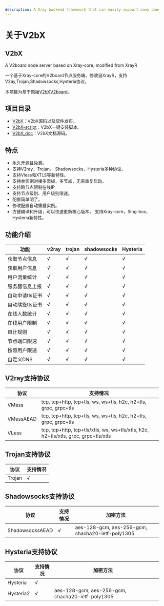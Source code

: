 ```yaml
---
description: A Xray backend framework that can easily support many panels.
---
```


# 关于V2bX

## V2bX

A V2board node server based on Xray-core, modified from XrayR

一个基于Xray-core的V2board节点服务端，修改自XrayR，支持V2ay,Trojan,Shadowsocks,Hysteria协议。

本项目为基于原始[V2bX](https://github.com/InazumaV/V2bX)[V2board](https://github.com/wyx2685/v2board)。

## 项目目录

* [V2bX](https://github.com/wyx2685/V2bX)：V2bX源码以及软件发布。
* [V2bX-script](https://github.com/wyx2685/V2bX-script)：V2bX一键安装脚本。
* [V2bX\_doc](https://github.com/wyx2685/V2bX\_doc)：V2bX文档源码。

## 特点

* 永久开源且免费。
* 支持V2ray，Trojan， Shadowsocks，Hysteria多种协议。
* 支持Vless和XTLS等新特性。
* 支持单实例对接多面板、多节点，无需重复启动。
* 支持跨节点限制在线IP
* 支持节点级别、用户级别限速。
* 配置简单明了。
* 修改配置自动重启实例。
* 方便编译和升级，可以快速更新核心版本， 支持Xray-core，Sing-box，Hysteria新特性。

## 功能介绍

| 功能        | v2ray | trojan | shadowsocks | Hysteria |
| --------- | ----- | ------ | ----------- | -------- |
| 获取节点信息    | √     | √      | √           | √        |
| 获取用户信息    | √     | √      | √           | √        |
| 用户流量统计    | √     | √      | √           | √        |
| 服务器信息上报   | √     | √      | √           | √        |
| 自动申请tls证书 | √     | √      | √           | √        |
| 自动续签tls证书 | √     | √      | √           | √        |
| 在线人数统计    | √     | √      | √           | √        |
| 在线用户限制    | √     | √      | √           | √        |
| 审计规则      | √     | √      | √           | √        |
| 节点端口限速    | √     | √      | √           | √        |
| 按照用户限速    | √     | √      | √           | √        |
| 自定义DNS    | √     | √      | √           | √        |

## V2ray支持协议

| 协议        | 支持情况                                                                                |
| --------- | ----------------------------------------------------------------------------------- |
| VMess     | tcp, tcp+http, tcp+tls, ws, ws+tls, h2c, h2+tls, grpc, grpc+tls                     |
| VMessAEAD | tcp, tcp+http, tcp+tls, ws, ws+tls, h2c, h2+tls, grpc, grpc+tls                     |
| VLess     | tcp, tcp+http, tcp+tls/xtls, ws, ws+tls/xtls, h2c, h2+tls/xtls, grpc, grpc+tls/xtls |

## Trojan支持协议

| 协议     | 支持情况 |
| ------ | ---- |
| Trojan | √    |

## Shadowsocks支持协议

| 协议              | 支持情况 | 加密方法                                             |
| --------------- | ---- | ------------------------------------------------ |
| ShadowsocksAEAD | √    | aes-128-gcm, aes-256-gcm, chacha20-ietf-poly1305 |

## Hysteria支持协议

<table><thead><tr><th>协议</th><th>支持情况</th><th data-hidden>加密方法</th><th data-hidden></th></tr></thead><tbody><tr><td>Hysteria</td><td>√</td><td></td><td></td></tr><tr><td>Hysteria2</td><td>√</td><td>aes-128-gcm, aes-256-gcm, chacha20-ietf-poly1305</td><td></td></tr></tbody></table>
